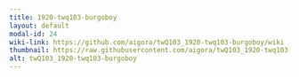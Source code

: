 ```yaml
---
title: 1920-twq103-burgoboy
layout: default
modal-id: 24
wiki-link: https://github.com/aigora/twQ103_1920-twq103-burgoboy/wiki
thumbnail: https://raw.githubusercontent.com/aigora/twQ103_1920-twq103-burgoboy/master/logo.png
alt: twQ103_1920-twq103-burgoboy
---
```

